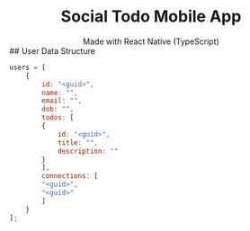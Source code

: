 

<div align="center">
<h1>Social Todo Mobile App</h1>
Made with React Native (TypeScript)
</div>
##  User Data Structure  


```js
users = [
    {
        id: "<guid>",
        name: "",
        email: "",
        dob: "",
        todos: [
        {
            id: "<guid>",
            title: "",
            description: ""
        }
        ],
        connections: [
        "<guid>",
        "<guid>"
        ]
    }
];
```